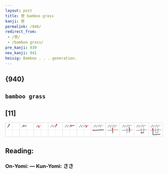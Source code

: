 ```yaml
---
layout: post
title: 笹 bamboo grass
kanji: 笹
permalink: /940/
redirect_from:
 - /笹/
 - /bamboo grass/
pre_kanji: 939
nex_kanji: 941
heisig: Bamboo . . . generation.
---
```


## {940}

## `bamboo grass`

## [11]

<div class="stroke"><img src="../images/E7ACB9.png" /></div>

## Reading:

### On-Yomi:  &mdash; Kun-Yomi: ささ
